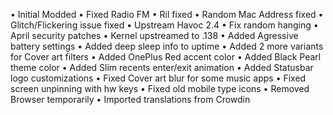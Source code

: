 • Initial Modded
• Fixed Radio FM
• Ril fixed
• Random Mac Address fixed
• Glitch/Flickering issue fixed
• Upstream Havoc 2.4
• Fix random hanging
• April security patches
• Kernel upstreamed to .138
• Added Agressive battery settings
• Added deep sleep info to uptime
• Added 2 more variants for Cover art filters
• Added OnePlus Red accent color
• Added Black Pearl theme color
• Added Slim recents enter/exit animation
• Added Statusbar logo customizations
• Fixed Cover art blur for some music apps
• Fixed screen unpinning with hw keys
• Fixed old mobile type icons
• Removed Browser temporarily
• Imported translations from Crowdin
